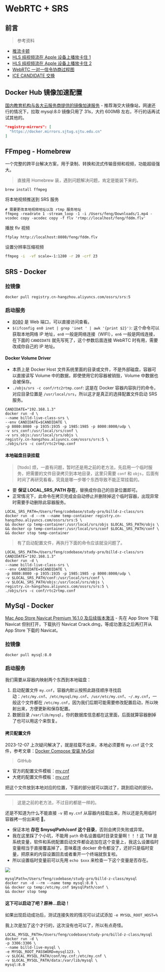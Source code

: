 # WebRTC + SRS

## 前言

> 参考资料

- [推流卡顿](https://github.com/ossrs/srs/issues/2677)
- [HLS 纯视频流在 Apple 设备上播放卡住 1](https://github.com/ossrs/srs/issues/2570)
- [HLS 纯视频流在 Apple 设备上播放卡住 2](https://github.com/ossrs/srs/issues/1326)
- [WebRTC 一对一信令协商过程图](https://developer.mozilla.org/zh-CN/docs/Web/API/WebRTC_API/Signaling_and_video_calling/webrtc_-_signaling_diagram.svg)
- [ICE CANDIDATE 交换](https://developer.mozilla.org/zh-CN/docs/Web/API/WebRTC_API/Signaling_and_video_calling/webrtc_-_ice_candidate_exchange.svg)

## Docker Hub 镜像加速配置

[国内教育机构与各大云服务商提供的镜像加速服务](https://gist.github.com/y0ngb1n/7e8f16af3242c7815e7ca2f0833d3ea6) - 推荐海交大镜像站，网速还行的情况下，拉取 mysql:8.0 镜像只用了 31s，大约 600MB 左右，不行的话再试试其他的。

```json
"registry-mirrors": [
  "https://docker.mirrors.sjtug.sjtu.edu.cn"
]
```

## FFmpeg - Homebrew

一个完整的跨平台解决方案，用于录制、转换和流式传输音频和视频，功能超级强大。

> 直接用 Homebrew 装，遇到问题解决问题，肯定是能装下来的。

```shell
brew install ffmpeg
```

将本地视频推送到 SRS 服务

```shell
# 需要更改本地视频地址以及 rtmp 服务地址
ffmpeg -readrate 1 -stream_loop -1 -i /Users/feng/Downloads/1.mp4 -vcodec copy -acodec copy -f flv 'rtmp://localhost/feng/fddm.flv'
```

播放 flv 视频

```shell
ffplay http://localhost:8080/feng/fddm.flv
```

设置分辨率压缩视频

```bash
ffmpeg -i  -vf scale=-1:1280 -r 20 -crf 23 
```

## SRS - Docker

### 拉镜像

```shell
docker pull registry.cn-hangzhou.aliyuncs.com/ossrs/srs:5
```

### 启动服务

- [8080](http://localhost:8080/) 是 Web 端口，可以直接访问查看。
- `$(ifconfig en0 inet | grep 'inet ' | awk '{print $2}')`: 这个命令可以获取本地网络 IP 地址，`en0` 一般是网络连接（WIFI），`en6` 一般是网线连接，在下面的 `CANDIDATE` 就先写死了，这个参数后面连接 WebRTC 时有用，需要改成你自己的 IP 地址。

#### Docker Volume Driver

- 本质上是 Docker Host 文件系统里面的目录或文件，不是外部磁盘，容器可以直接读写 Volume 中的数据，即使使用它的容器被销毁，Volume 中数据也会被保存。
- `./objs/srs -c conf/rtc2rtmp.conf`: 这是在 Docker 容器内容执行的命令，对应目录位置是 `/usr/local/srs`，所以这才是真正的选择配置文件启动 SRS 服务。

```shell
CANDIDATE="192.168.1.3"
docker run -d \
--name billd-live-class-srs \
--env CANDIDATE=$CANDIDATE \
-p 8080:8080 -p 1935:1935 -p 1985:1985 -p 8000:8000/udp \
-v srs_conf:/usr/local/srs/conf \
-v srs_objs:/usr/local/srs/objs \
registry.cn-hangzhou.aliyuncs.com/ossrs/srs:5 \
./objs/srs -c conf/rtc2rtmp.conf
```

#### 本地磁盘目录挂载

> [!todo] 烦，一直有问题，暂时还是用之前的老方法，先启用一个临时服务，把需要的文件目录拷贝到本地目录，这里只需要 `conf` 和 `objs`，后面有时间了再研究看看，究竟是哪一步哪个东西导致不能正常挂载的。

- 要 **保证 LOCAL_SRS_PATH 存在**，替换成你自己的目录位置即可。
- 正常情况下，此命令在拷贝完成会自动停止并删除掉这个临时容器，出现异常时需要手动删除此容器服务。

```shell
LOCAL_SRS_PATH=/Users/feng/codebase/study-pro/billd-z-class/srs
docker run -d --rm --name temp-container registry.cn-hangzhou.aliyuncs.com/ossrs/srs:5 \
&& docker cp temp-container:/usr/local/srs/objs $LOCAL_SRS_PATH/objs \
&& docker cp temp-container:/usr/local/srs/conf $LOCAL_SRS_PATH/conf \
&& docker stop temp-container
```

> 有了启动配置文件，再执行下面的命令应该就没问题了。

```shell
LOCAL_SRS_PATH=/Users/feng/codebase/study-pro/billd-z-class/srs
CANDIDATE="192.168.1.3"
docker run -d \
--name billd-live-class-srs \
--env CANDIDATE=$CANDIDATE \
-p 8080:8080 -p 1935:1935 -p 1985:1985 -p 8000:8000/udp \
-v $LOCAL_SRS_PATH/conf:/usr/local/srs/conf \
-v $LOCAL_SRS_PATH/objs:/usr/local/srs/objs \
registry.cn-hangzhou.aliyuncs.com/ossrs/srs:5 \
./objs/srs -c conf/rtc2rtmp.conf
```

## MySql - Docker

[Mac App Store Navicat Premium 16.1.0 及后续版本激活](https://github.com/LiJunYi2/navicat-keygen-16V/issues/17) - 先在 App Store 下载 Navicat 但别打开，下载执行 Navicat Crack.dmg，等成功激活之后再打开从 App Store 下载的 Navicat。

### 拉镜像

```shell
docker pull mysql:8.0
```

### 启动服务

我们需要从容器内映射两个东西到本地磁盘：

1. 启动配置文件 `my.cnf`，容器内默认按照此路径顺序寻找启动：`/etc/my.cnf`、`/etc/mysql/my.cnf`、`/usr/etc/my.cnf`、`~/.my.cnf`，一般这个文件都在 `/etc/my.cnf`，因为我们后期可能需要修改配置启动，所以映射出来，方便更新和保存配置。
2. 数据目录 `/var/lib/mysql`，你的数据库信息都在这里面，后面就算容器删掉了也可以用这个来恢复。

#### 拷贝配置文件

2023-12-07 上次疑问解决了，就是挂载不出来，本地必须要有 `my.cnf` 这个文件，参考文章：[Docker Compose 安装 MySql](https://tuonioooo-notebook.gitbook.io/docker/docker-compose/docker-compose%E5%AE%89%E8%A3%85mySql)

> GitHub

- 官方的配置文件模板：[my.cnf](https://github.com/tuonioooo/docker/blob/master/docker-compose/mysql/default/my.cnf)
- 大佬的配置文件模板：[my.cnf](https://github.com/tuonioooo/docker/blob/master/docker-compose/mysql/my.cnf)

把这个文件放到本地对应的位置，下面的部分就可以跳过了，跳到启动的部分。

---

> 这是之前的老方法，不过目的都是一样的。

还是不知道为什么不能直接 `-v` 把 `my.cnf` 从容器内挂载出来，所以还是先用临时容器拷一份出来吧 🤡。

- 保证本地 **存在 $mysqlPath/conf 这个目录**，否则会拷贝失败或异常。
- 我在这里踩了个小坑，不能用 `path` 命名设置临时目录变量啊！！！这 TM 是系统变量，软件和系统配置启动文件都会追加在这个变量上，我这么设置临时变量相当于直接覆盖掉了，意味着连 docker 命令都没了，还好只是临时变量，把原来的内容设置回去或者重开一个终端就恢复啦。
- 所以设置临时变量前可以先用 `echo $xxx` 来检查一下这个变量是否存在。

![](https://cdn.jsdelivr.net/gh/fengstats/blogcdn@main/2023/Mac%20path%20%E7%B3%BB%E7%BB%9F%E5%8F%98%E9%87%8F.png)

```shell
mysqlPath=/Users/feng/codebase/study-pro/billd-z-class/mysql
docker run -d --rm --name temp mysql:8.0 \
&& docker cp temp:/etc/my.cnf $mysqlPath/conf \
&& docker stop temp
```

#### 这下可以启动了吧？原神…启动！

如果出现启动成功后，测试连接失败的情况可以试试添加 `-e MYSQL_ROOT_HOST=%`

我上次是加了这个才行的，这次没有也可以了，所以有点奇怪。

```shell
LOCAL_MYSQL_PATH=/Users/feng/codebase/study-pro/billd-z-class/mysql
docker run -d \
-p 3306:3306 \
--name billd-live-mysql \
-e MYSQL_ROOT_PASSWORD=mysql123. \
-v $LOCAL_MYSQL_PATH/conf/my.cnf:/etc/my.cnf \
-v $LOCAL_MYSQL_PATH/data:/var/lib/mysql \
mysql:8.0
```
